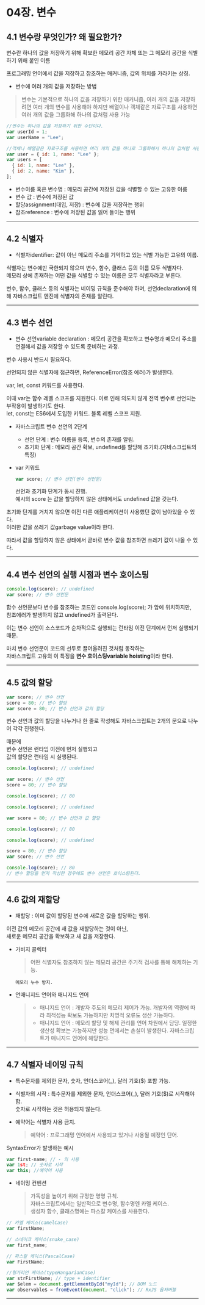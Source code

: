 # 04장. 변수

## 4.1 변수랑 무엇인가? 왜 필요한가?

변수란 하나의 값을 저장하기 위해 확보한 메모리 공간 자체 또는 그 메모리 공간을 식별하기 위해 붙인 이름

프로그래밍 언어에서 값을 저장하고 참조하는 매커니즘, 값의 위치를 가라키는 상징.

- 변수에 여러 개의 값을 저장하는 방법

> 변수는 기본적으로 하나의 값을 저장하기 위한 매커니즘, 여러 개의 값을 저장하려면 여러 개의 변수를 사용해야 하지만 배열이나 객체같은 자료구조를 사용하면 여러 개의 값을 그룹화해 하나의 값처럼 사용 가능

```javascript
//변수는 하나의 값을 저장하기 위한 수단이다.
var userId = 1;
var userName = "Lee";

//객체나 배열같은 자료구조를 사용하면 여러 개의 값을 하나로 그룹화해서 하나의 값처럼 사용 가능하다.
var user = { id: 1, name: "Lee" };
var users = [
  { id: 1, name: "Lee" },
  { id: 2, name: "Kim" },
];
```

- 변수이름 혹은 변수명 : 메모리 공간에 저장된 값을 식별할 수 있는 고유한 이름
- 변수 값 : 변수에 저장된 값
- 할당assignment(대입, 저장) : 변수에 값을 저장하는 행위
- 참조reference : 변수에 저장된 값을 읽어 들이는 행위

---

## 4.2 식별자

- 식별자identifier: 값이 아닌 메모리 주소를 기억하고 있는 식별 가능한 고유의 이름.

식별자는 변수에만 국한되지 않으며 변수, 함수, 클래스 등의 이름 모두 식별자다.  
메모리 상에 존재하는 어떤 값을 식별할 수 있는 이름은 모두 식별자라고 부른다.

변수, 함수, 클래스 등의 식별자는 네이밍 규칙을 준수해야 하며, 선언declaration에 의해 자바스크립트 엔진에 식별자의 존재를 알린다.

---

## 4.3 변수 선언

- 변수 선언variable declaration : 메모리 공간을 확보하고 변수명과 메모리 주소를 연결해서 값을 저장할 수 있도록 준비하는 과정.

변수 사용시 반드시 필요하다.

선언되지 않은 식별자에 접근하면, ReferenceError(참조 에러)가 발생한다.

var, let, const 키워드를 사용한다.

이때 var는 함수 레벨 스코프를 지원한다. 이로 인해 의도치 않게 전역 변수로 선언되는 부작용이 발생하기도 한다.  
let, const는 ES6에서 도입한 키워드. 블록 레벨 스코프 지원.

- 자바스크립트 변수 선언의 2단계

  - 선언 단계 : 변수 이름을 등록, 변수의 존재를 알림.
  - 초기화 단계 : 메모리 공간 확보, undefined를 할당해 초기화.(자바스크립트의 특징)

- var 키워드
  ```javascript
  var score; // 변수 선언(변수 선언문)
  ```
  선언과 초기화 단계가 동시 진행.  
   예시의 score 는 값을 할당하지 않은 상태에서도 undefined 값을 갖는다.

초기화 단계를 거치지 않으면 이전 다른 애플리케이션이 사용했던 값이 남아있을 수 있다.  
이러한 값을 쓰레기 값garbage value이라 한다.

따라서 값을 할당하지 않은 상태에서 곧바로 변수 값을 참조하면 쓰레기 값이 나올 수 있다.

---

## 4.4 변수 선언의 실행 시점과 변수 호이스팅

```javascript
console.log(score); // undefined
var score; // 변수 선언문
```

함수 선언문보다 변수를 참조하는 코드인 console.log(score); 가 앞에 위치하지만,  
참조에러가 발생하지 않고 undefined가 출력된다.

이는 변수 선언이 소스코드가 순차적으로 실행되는 런타임 이전 단계에서 먼저 실행되기 때문.

마치 변수 선언문이 코드의 선두로 끌어올려진 것처럼 동작하는  
자바스크립트 고유의 이 특징을 **변수 호이스팅variable hoisting**이라 한다.

---

## 4.5 값의 할당

```javascript
var score; // 변수 선언
score = 80; // 변수 할당
var score = 80; // 변수 선언과 값의 할당
```

변수 선언과 값의 할당을 나누거나 한 줄로 작성해도 자바스크립트는 2개의 문으로 나누어 각각 진행한다.

때문에  
변수 선언은 런타임 이전에 먼저 실행되고  
값의 할당은 런타임 시 실행된다.

```javascript
console.log(score); // undefined

var score; // 변수 선언
score = 80; // 변수 할당

console.log(score); // 80
```

```javascript
console.log(score); // undefined

var score = 80; // 변수 선언과 값 할당

console.log(score); // 80
```

```javascript
console.log(score); // undefined

score = 80; // 변수 할당
var score; // 변수 선언

console.log(score); // 80
// 변수 할당을 먼저 작성한 경우에도 변수 선언은 호이스팅된다.
```

---

## 4.6 값의 재할당

- 재할당 : 이미 값이 할당된 변수에 새로운 값을 할당하는 행위.

이전 값의 메모리 공간에 새 값을 재할당하는 것이 아닌,  
새로운 메모리 공간을 확보하고 새 값을 저장한다.

- 가비지 콜렉터

  > 어떤 식별자도 참조하지 않는 메모리 공간은 주기적 검사를 통해 해제하는 기능.

      메모리 누수 방지.

- 언매니지드 언어와 매니지드 언어
  > - 매니지드 언어 : 개발자 주도의 메모리 제어가 가능. 개발자의 역량에 따라 최적성능 확보도 가능하지만 치명적 오류도 생산 가능하다.
  > - 매니지드 언어 : 메모리 할당 및 해제 관리를 언어 차원에서 담당. 일정한 생산성 확보는 가능하지만 성능 면에서는 손실이 발생한다.
      자바스크립트가 매니지드 언어에 해당한다.

---

## 4.7 식별자 네이밍 규칙

- 특수문자를 제외한 문자, 숫자, 언더스코어(\_), 달러 기호($) 포함 가능.

- 식별자의 시작 : 특수문자를 제외한 문자, 언더스코어(\_), 달러 기호($)로 시작해야함.  
   숫자로 시작하는 것은 허용되지 않는다.

- 예약어는 식별자 사용 금지.
  > 예약어 : 프로그래밍 언어에서 사용되고 있거나 사용될 예정인 단어.

SyntaxError가 발생하는 예시

```javascript
var first-name; // - 의 사용
var 1st; // 숫자로 시작
var this; //예약어 사용
```

- 네이밍 컨벤션
  > 가독성을 높이기 위해 규정한 명명 규칙.  
  >  자바스크립트에서는 일반적으로 변수명, 함수명엔 카멜 케이스.  
  >  생성자 함수, 클래스명에는 파스칼 케이스를 사용한다.

```javascript
// 카멜 케이스(camelCase)
var firstName;

// 스네이크 케이스(snake_case)
var first_name;

// 파스칼 케이스(PascalCase)
var FirstName;

//헝가리언 케이스(typeHangarianCase)
var strFirstName; // type + identifier
var $elem = document.getElementById("myId"); // DOM 노드
var observable$ = fromEvent(document, "click"); // RxJS 옵저버블
```

---
